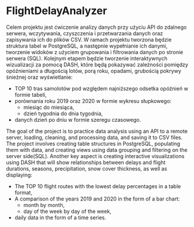 # FlightDelayAnalyzer
Celem projektu jest ćwiczenie analizy danych przy użyciu API do zdalnego serwera, wczytywania, czyszczenia i przetwarzania danych oraz zapisywania ich do plików CSV. W ramach projektu tworzona będzie struktura tabel w PostgreSQL, a następnie wypełnianie ich danymi, tworzenie widoków z użyciem grupowania i filtrowania danych po stronie serwera (SQL). Kolejnym etapem będzie tworzenie interaktywnych wizualizacji za pomocą DASH, które będą pokazywać zależności pomiędzy opóźnieniami a długością lotów, porą roku, opadami, grubością pokrywy śnieżnej oraz wyświetlanie:

- TOP 10 tras samolotów pod względem najniższego odsetka opóźnień w formie tabeli,
- porównania roku 2019 oraz 2020 w formie wykresu słupkowego:
    - miesiąc do miesiąca,
    - dzień tygodnia do dnia tygodnia,
 - danych dzień po dniu w formie szeregu czasowego.


The goal of the project is to practice data analysis using an API to a remote server, loading, cleaning, and processing data, and saving it to CSV files. The project involves creating table structures in PostgreSQL, populating them with data, and creating views using data grouping and filtering on the server side(SQL). Another key aspect is creating interactive visualizations using DASH that will show relationships between delays and flight durations, seasons, precipitation, snow cover thickness, as well as displaying:

- The TOP 10 flight routes with the lowest delay percentages in a table format,
- A comparison of the years 2019 and 2020 in the form of a bar chart:
    - month by month,
    - day of the week by day of the week,
- daily data in the form of a time series.